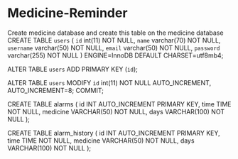 # Medicine-Reminder
Create medicine database
and create this table on the medicine database
CREATE TABLE `users` (
  `id` int(11) NOT NULL,
  `name` varchar(70) NOT NULL,
  `username` varchar(50) NOT NULL,
  `email` varchar(50) NOT NULL,
  `password` varchar(255) NOT NULL
) ENGINE=InnoDB DEFAULT CHARSET=utf8mb4;

ALTER TABLE `users`
  ADD PRIMARY KEY (`id`);

ALTER TABLE `users`
  MODIFY `id` int(11) NOT NULL AUTO_INCREMENT, AUTO_INCREMENT=8;
COMMIT;

CREATE TABLE alarms (
    id INT AUTO_INCREMENT PRIMARY KEY,
    time TIME NOT NULL,
    medicine VARCHAR(50) NOT NULL,
    days VARCHAR(100) NOT NULL
);

CREATE TABLE alarm_history (
    id INT AUTO_INCREMENT PRIMARY KEY,
    time TIME NOT NULL,
    medicine VARCHAR(50) NOT NULL,
    days VARCHAR(100) NOT NULL
);

